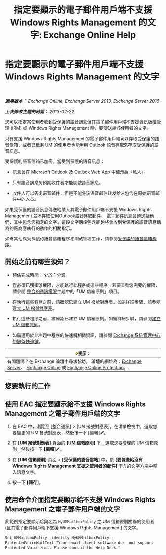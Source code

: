 ﻿---
title: '指定要顯示的電子郵件用戶端不支援 Windows Rights Management 的文字: Exchange Online Help'
TOCTitle: 指定要顯示的電子郵件用戶端不支援 Windows Rights Management 的文字
ms:assetid: a9b2238a-b534-469c-a0c3-2768bc3d005b
ms:mtpsurl: https://technet.microsoft.com/zh-tw/library/Ee423552(v=EXCHG.150)
ms:contentKeyID: 52062389
ms.date: 05/23/2018
mtps_version: v=EXCHG.150
ms.translationtype: MT
---

# 指定要顯示的電子郵件用戶端不支援 Windows Rights Management 的文字

 

_**適用版本：** Exchange Online, Exchange Server 2013, Exchange Server 2016_

_**上次修改主題的時間：** 2013-02-22_

您可以指定當使用者收到受保護的語音訊息但其電子郵件用戶端不支援資訊版權管理 (IRM) 或 Windows Rights Management 時，要傳送給該使用者的文字。

只有支援 Windows Rights Management 的電子郵件用戶端可以存取受保護的語音信箱，或者已啟用 UM 的使用者也能利用 Outlook 語音存取來存取受保護的語音訊息。

受保護的語音信箱已加密。當受到保護的語音訊息：

  - 訊息會在 Microsoft Outlook 及 Outlook Web App 中標示為「私人」。

  - 只有語音訊息的預期收件者才能開啟語音訊息。

  - 收件人可以答复语音邮件，但是不能将该语音邮件转发给未包含在原始语音邮件中的人员。

如果受保護的語音訊息傳送給某人其電子郵件用戶端不支援 Windows Rights Management 並不存取使用Outlook語音存取郵件、 電子郵件訊息會傳送給他們，其中包含您指定的文字。這段文字應該包含能夠將會收到受保護的語音訊息稱為的廠商應執行的動作的相關指示。

如需其他與受保護的語音信箱程序相關的管理工作，請參閱[受保護的語音信箱程序](protected-voice-mail-procedures-exchange-2013-help.md)。

## 開始之前有哪些須知？

  - 預估完成時間： 少於 1 分鐘。

  - 您必須已獲指派權限，才能執行此程序或這些程序。若要查看您需要的權限，請參閱 [整合的通訊權限](unified-messaging-permissions-exchange-2013-help.md)主題中的「UM 信箱原則」項目。

  - 在執行這些程序之前，請確認已建立 UM 撥號對應表。如需詳細步驟，請參閱[建立 UM 撥號對應表](create-a-um-dial-plan-exchange-2013-help.md)。

  - 執行這些程序之前，請確認已建立 UM 信箱原則。如需詳細步驟，請參閱[建立 UM 信箱原則](create-a-um-mailbox-policy-exchange-2013-help.md)。

  - 如需適用於此主題中程序的快速鍵相關資訊，請參閱 [Exchange 系統管理中心的鍵盤快速鍵](keyboard-shortcuts-in-the-exchange-admin-center-exchange-online-protection-help.md)。

<table>
<thead>
<tr class="header">
<th><img src="images/Bb124558.tip(EXCHG.150).gif" title="提示" alt="提示" />提示：</th>
</tr>
</thead>
<tbody>
<tr class="odd">
<td>有問題嗎？在 Exchange 論壇中尋求協助。 論壇的網址為：<a href="https://go.microsoft.com/fwlink/p/?linkid=60612">Exchange Server</a>、 <a href="https://go.microsoft.com/fwlink/p/?linkid=267542">Exchange Online</a> 或 <a href="https://go.microsoft.com/fwlink/p/?linkid=285351">Exchange Online Protection</a>。.</td>
</tr>
</tbody>
</table>


## 您要執行的工作

## 使用 EAC 指定要顯示給不支援 Windows Rights Management 之電子郵件用戶端的文字

1.  在 EAC 中，瀏覽至 \[整合通訊\] \> \[UM 撥號對應表\]。在清單檢視中，選取您要變更的 UM 撥號對應表，然後按一下 \[編輯\]![編輯圖示](images/JJ218640.6f53ccb2-1f13-4c02-bea0-30690e6ea71d(EXCHG.150).gif "編輯圖示")。

2.  在 **\[UM 撥號對應表\]** 頁面的 **\[UM 信箱原則\]** 下，選取您要管理的 UM 信箱原則，然後按一下 **\[編輯\]**![編輯圖示](images/JJ218640.6f53ccb2-1f13-4c02-bea0-30690e6ea71d(EXCHG.150).gif "編輯圖示")。

3.  在 **\[UM 信箱原則\]** 頁面 \> **\[受保護的語音信箱\]** 中，於 **\[要傳送給沒有 Windows Rights Management 支援之使用者的郵件\]** 下方的文字方塊中輸入訊息文字。

4.  按一下 **\[儲存\]**。

## 使用命令介面指定要顯示給不支援 Windows Rights Management 之電子郵件用戶端的文字

此範例指定要顯示給與名為 `MyUMMailboxPolicy` 之 UM 信箱原則關聯的使用者 (且其電子郵件用戶端不支援 Windows Rights Management) 的文字。

    Set-UMMailboxPolicy -identity MyUMMailboxPolicy -ProtectedVoiceMailText "Your email client software does not support Protected Voice Mail. Please contact the Help Desk."

